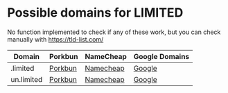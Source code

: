 # Possible domains for LIMITED

No function implemented to check if any of these work, but you can check manually with https://tld-list.com/

| Domain | Porkbun | NameCheap | Google Domains |
|---|---|---|---|
| .limited | [Porkbun](https://porkbun.com/checkout/search?prb=e814663da1&tlds=&idnLanguage=&search=search&q=.limited) | [Namecheap](https://www.namecheap.com/domains/registration/results/?domain=.limited) | [Google](https://domains.google.com/registrar/search?searchTerm=.limited) |
| un.limited | [Porkbun](https://porkbun.com/checkout/search?prb=e814663da1&tlds=&idnLanguage=&search=search&q=un.limited) | [Namecheap](https://www.namecheap.com/domains/registration/results/?domain=un.limited) | [Google](https://domains.google.com/registrar/search?searchTerm=un.limited) |
